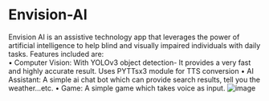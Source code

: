 # Envision-AI
 Envision AI is an assistive technology app that leverages the power of artificial intelligence to help blind and visually impaired individuals with daily tasks.
Features included are:	
	•	Computer Vision: With YOLOv3 object detection- It provides a very fast and highly accurate result. Uses PYTTsx3 module for TTS conversion
	•	AI Assistant: A simple ai chat bot which can provide search results, tell you the weather…etc.
	•	Game: A simple game which takes voice as input. 
![image](https://user-images.githubusercontent.com/97379931/225302220-adb309cf-e3a2-44be-9966-4ac14094003e.png)
